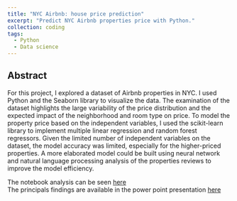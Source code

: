 ```yaml
---
title: "NYC Airbnb: house price prediction"
excerpt: "Predict NYC Airbnb properties price with Python."
collection: coding
tags:
  - Python
  - Data science
---
```


## Abstract
For this project, I explored a dataset of Airbnb properties in NYC. I used Python and the Seaborn library to visualize the data. The examination of the dataset highlights the large variability of the price distribution and the expected impact of the neighborhood and room type on price. To model the property price based on the independent variables, I used the scikit-learn library to implement multiple linear regression and random forest regressors. Given the limited number of independent variables on the dataset, the model accuracy was limited, especially for the higher-priced properties. A more elaborated model could be built using neural network and natural language processing analysis of the properties reviews to improve the model efficiency.

The notebook analysis can be seen <a href="https://www.kaggle.com/wguesdon/nyc-airbnb-eda-visualization-regression" target="_blank">here</a>  
The principals findings are available in the power point presentation <a href="https://wguesdon.github.io/files/NYC_Airbnb.pptx" target="_blank">here</a>  